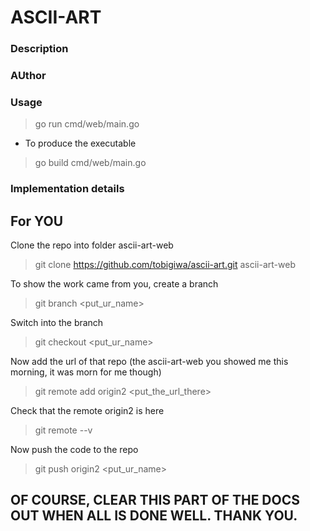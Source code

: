 # ASCII-ART

### Description


### AUthor


### Usage

> go run cmd/web/main.go

- To produce the executable

> go build cmd/web/main.go

### Implementation details


## For YOU
Clone the repo into folder ascii-art-web
> git clone https://github.com/tobigiwa/ascii-art.git ascii-art-web

To show the work came from you, create a branch
> git branch <put_ur_name>

Switch into the branch
> git checkout <put_ur_name>

Now add the url of that repo (the ascii-art-web you showed me this morning, it was morn for me though)
> git remote add origin2 <put_the_url_there>

Check that the remote origin2 is here
> git remote --v

Now push the code to the repo
> git push origin2 <put_ur_name>

## OF COURSE, CLEAR THIS PART OF THE DOCS OUT WHEN ALL IS DONE WELL. THANK YOU.